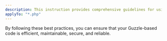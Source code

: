 ```yaml
---
description: This instruction provides comprehensive guidelines for using the Guzzle HTTP client in PHP projects, covering code organization, common patterns, performance, security, testing, and tooling.
applyTo: "*.php"
---
```

By following these best practices, you can ensure that your Guzzle-based code is efficient, maintainable, secure, and reliable.